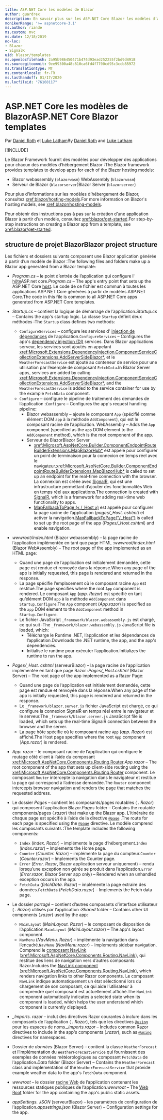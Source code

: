 ```yaml
---
title: ASP.NET Core les modèles de Blazor
author: guardrex
description: En savoir plus sur les ASP.NET Core Blazor les modèles d’application et la structure de projet Blazor.
monikerRange: '>= aspnetcore-3.1'
ms.author: riande
ms.custom: mvc
ms.date: 12/18/2019
no-loc:
- Blazor
- SignalR
uid: blazor/templates
ms.openlocfilehash: 2a95b986450471b474d93ead252255f2bd9d4918
ms.sourcegitcommit: 9ee99300a48c810ca6fd4f7700cd95c3ccb85972
ms.translationtype: MT
ms.contentlocale: fr-FR
ms.lasthandoff: 01/17/2020
ms.locfileid: "76160117"
---
```

# <a name="aspnet-core-opno-locblazor-templates"></a><span data-ttu-id="911e9-103">ASP.NET Core les modèles de Blazor</span><span class="sxs-lookup"><span data-stu-id="911e9-103">ASP.NET Core Blazor templates</span></span>

<span data-ttu-id="911e9-104">Par [Daniel Roth](https://github.com/danroth27) et [Luke Latham](https://github.com/guardrex)</span><span class="sxs-lookup"><span data-stu-id="911e9-104">By [Daniel Roth](https://github.com/danroth27) and [Luke Latham](https://github.com/guardrex)</span></span>

[!INCLUDE[](~/includes/blazorwasm-preview-notice.md)]

<span data-ttu-id="911e9-105">Le Blazor Framework fournit des modèles pour développer des applications pour chacun des modèles d’hébergement Blazor :</span><span class="sxs-lookup"><span data-stu-id="911e9-105">The Blazor framework provides templates to develop apps for each of the Blazor hosting models:</span></span>

* Blazor<span data-ttu-id="911e9-106"> webassembly (`blazorwasm`)</span><span class="sxs-lookup"><span data-stu-id="911e9-106"> WebAssembly (`blazorwasm`)</span></span>
* <span data-ttu-id="911e9-107">Serveur de Blazor (`blazorserver`)</span><span class="sxs-lookup"><span data-stu-id="911e9-107">Blazor Server (`blazorserver`)</span></span>

<span data-ttu-id="911e9-108">Pour plus d’informations sur les modèles d’hébergement de Blazor, consultez <xref:blazor/hosting-models>.</span><span class="sxs-lookup"><span data-stu-id="911e9-108">For more information on Blazor's hosting models, see <xref:blazor/hosting-models>.</span></span>

<span data-ttu-id="911e9-109">Pour obtenir des instructions pas à pas sur la création d’une application Blazor à partir d’un modèle, consultez <xref:blazor/get-started>.</span><span class="sxs-lookup"><span data-stu-id="911e9-109">For step-by-step instructions on creating a Blazor app from a template, see <xref:blazor/get-started>.</span></span>

## <a name="opno-locblazor-project-structure"></a><span data-ttu-id="911e9-110">structure de projet Blazor</span><span class="sxs-lookup"><span data-stu-id="911e9-110">Blazor project structure</span></span>

<span data-ttu-id="911e9-111">Les fichiers et dossiers suivants composent une Blazor application générée à partir d’un modèle de Blazor :</span><span class="sxs-lookup"><span data-stu-id="911e9-111">The following files and folders make up a Blazor app generated from a Blazor template:</span></span>

* <span data-ttu-id="911e9-112">*Program.cs* &ndash; le point d’entrée de l’application qui configure l' [hôte](xref:fundamentals/host/generic-host)ASP.net core.</span><span class="sxs-lookup"><span data-stu-id="911e9-112">*Program.cs* &ndash; The app's entry point that sets up the ASP.NET Core [host](xref:fundamentals/host/generic-host).</span></span> <span data-ttu-id="911e9-113">Le code de ce fichier est commun à toutes les applications ASP.NET Core générées à partir de modèles ASP.NET Core.</span><span class="sxs-lookup"><span data-stu-id="911e9-113">The code in this file is common to all ASP.NET Core apps generated from ASP.NET Core templates.</span></span>

* <span data-ttu-id="911e9-114">*Startup.cs* &ndash; contient la logique de démarrage de l’application.</span><span class="sxs-lookup"><span data-stu-id="911e9-114">*Startup.cs* &ndash; Contains the app's startup logic.</span></span> <span data-ttu-id="911e9-115">La classe `Startup` définit deux méthodes :</span><span class="sxs-lookup"><span data-stu-id="911e9-115">The `Startup` class defines two methods:</span></span>

  * <span data-ttu-id="911e9-116">`ConfigureServices` &ndash; configure les services d' [injection de dépendances](xref:fundamentals/dependency-injection) de l’application.</span><span class="sxs-lookup"><span data-stu-id="911e9-116">`ConfigureServices` &ndash; Configures the app's [dependency injection (DI)](xref:fundamentals/dependency-injection) services.</span></span> <span data-ttu-id="911e9-117">Dans Blazor applications serveur, les services sont ajoutés en appelant <xref:Microsoft.Extensions.DependencyInjection.ComponentServiceCollectionExtensions.AddServerSideBlazor*>, et le `WeatherForecastService` est ajouté au conteneur de service pour une utilisation par l’exemple de composant `FetchData`.</span><span class="sxs-lookup"><span data-stu-id="911e9-117">In Blazor Server apps, services are added by calling <xref:Microsoft.Extensions.DependencyInjection.ComponentServiceCollectionExtensions.AddServerSideBlazor*>, and the `WeatherForecastService` is added to the service container for use by the example `FetchData` component.</span></span>
  * <span data-ttu-id="911e9-118">`Configure` &ndash; configure le pipeline de traitement des demandes de l’application :</span><span class="sxs-lookup"><span data-stu-id="911e9-118">`Configure` &ndash; Configures the app's request handling pipeline:</span></span>
    * Blazor<span data-ttu-id="911e9-119"> webassembly &ndash; ajoute le composant `App` (spécifié comme élément DOM `app` à la méthode `AddComponent`), qui est le composant racine de l’application.</span><span class="sxs-lookup"><span data-stu-id="911e9-119"> WebAssembly &ndash; Adds the `App` component (specified as the `app` DOM element to the `AddComponent` method), which is the root component of the app.</span></span>
    * <span data-ttu-id="911e9-120">Serveur de Blazor</span><span class="sxs-lookup"><span data-stu-id="911e9-120">Blazor Server</span></span>
      * <span data-ttu-id="911e9-121"><xref:Microsoft.AspNetCore.Builder.ComponentEndpointRouteBuilderExtensions.MapBlazorHub*> est appelé pour configurer un point de terminaison pour la connexion en temps réel avec le navigateur.</span><span class="sxs-lookup"><span data-stu-id="911e9-121"><xref:Microsoft.AspNetCore.Builder.ComponentEndpointRouteBuilderExtensions.MapBlazorHub*> is called to set up an endpoint for the real-time connection with the browser.</span></span> <span data-ttu-id="911e9-122">La connexion est créée avec [SignalR](xref:signalr/introduction), qui est une infrastructure permettant d’ajouter des fonctionnalités Web en temps réel aux applications.</span><span class="sxs-lookup"><span data-stu-id="911e9-122">The connection is created with [SignalR](xref:signalr/introduction), which is a framework for adding real-time web functionality to apps.</span></span>
      * <span data-ttu-id="911e9-123">[MapFallbackToPage (« /_Host »)](xref:Microsoft.AspNetCore.Builder.RazorPagesEndpointRouteBuilderExtensions.MapFallbackToPage*) est appelé pour configurer la page racine de l’application (*pages/_Host. cshtml*) et activer la navigation.</span><span class="sxs-lookup"><span data-stu-id="911e9-123">[MapFallbackToPage("/_Host")](xref:Microsoft.AspNetCore.Builder.RazorPagesEndpointRouteBuilderExtensions.MapFallbackToPage*) is called to set up the root page of the app (*Pages/_Host.cshtml*) and enable navigation.</span></span>

* <span data-ttu-id="911e9-124">*wwwroot/index.html* (Blazor webassembly) &ndash; la page racine de l’application implémentée en tant que page HTML :</span><span class="sxs-lookup"><span data-stu-id="911e9-124">*wwwroot/index.html* (Blazor WebAssembly) &ndash; The root page of the app implemented as an HTML page:</span></span>
  * <span data-ttu-id="911e9-125">Quand une page de l’application est initialement demandée, cette page est rendue et renvoyée dans la réponse.</span><span class="sxs-lookup"><span data-stu-id="911e9-125">When any page of the app is initially requested, this page is rendered and returned in the response.</span></span>
  * <span data-ttu-id="911e9-126">La page spécifie l’emplacement où le composant racine `App` est restitué.</span><span class="sxs-lookup"><span data-stu-id="911e9-126">The page specifies where the root `App` component is rendered.</span></span> <span data-ttu-id="911e9-127">Le composant `App` (*app. Razor*) est spécifié en tant qu’élément DOM `app` à la méthode `AddComponent` dans `Startup.Configure`.</span><span class="sxs-lookup"><span data-stu-id="911e9-127">The `App` component (*App.razor*) is specified as the `app` DOM element to the `AddComponent` method in `Startup.Configure`.</span></span>
  * <span data-ttu-id="911e9-128">Le fichier JavaScript `_framework/blazor.webassembly.js` est chargé, ce qui suit :</span><span class="sxs-lookup"><span data-stu-id="911e9-128">The `_framework/blazor.webassembly.js` JavaScript file is loaded, which:</span></span>
    * <span data-ttu-id="911e9-129">Télécharge le Runtime .NET, l’application et les dépendances de l’application.</span><span class="sxs-lookup"><span data-stu-id="911e9-129">Downloads the .NET runtime, the app, and the app's dependencies.</span></span>
    * <span data-ttu-id="911e9-130">Initialise le runtime pour exécuter l’application.</span><span class="sxs-lookup"><span data-stu-id="911e9-130">Initializes the runtime to run the app.</span></span>

* <span data-ttu-id="911e9-131">*Pages/_Host. cshtml* (serveurBlazor) &ndash; la page racine de l’application implémentée en tant que page Razor :</span><span class="sxs-lookup"><span data-stu-id="911e9-131">*Pages/_Host.cshtml* (Blazor Server) &ndash; The root page of the app implemented as a Razor Page:</span></span>
  * <span data-ttu-id="911e9-132">Quand une page de l’application est initialement demandée, cette page est rendue et renvoyée dans la réponse.</span><span class="sxs-lookup"><span data-stu-id="911e9-132">When any page of the app is initially requested, this page is rendered and returned in the response.</span></span>
  * <span data-ttu-id="911e9-133">Le `_framework/blazor.server.js` fichier JavaScript est chargé, ce qui configure la connexion SignalR en temps réel entre le navigateur et le serveur.</span><span class="sxs-lookup"><span data-stu-id="911e9-133">The `_framework/blazor.server.js` JavaScript file is loaded, which sets up the real-time SignalR connection between the browser and the server.</span></span>
  * <span data-ttu-id="911e9-134">La page hôte spécifie où le composant racine `App` (*app. Razor*) est affiché.</span><span class="sxs-lookup"><span data-stu-id="911e9-134">The Host page specifies where the root `App` component (*App.razor*) is rendered.</span></span>

* <span data-ttu-id="911e9-135">*App. razor* &ndash; le composant racine de l’application qui configure le routage côté client à l’aide du composant <xref:Microsoft.AspNetCore.Components.Routing.Router>.</span><span class="sxs-lookup"><span data-stu-id="911e9-135">*App.razor* &ndash; The root component of the app that sets up client-side routing using the <xref:Microsoft.AspNetCore.Components.Routing.Router> component.</span></span> <span data-ttu-id="911e9-136">Le composant `Router` intercepte la navigation dans le navigateur et restitue la page qui correspond à l’adresse demandée.</span><span class="sxs-lookup"><span data-stu-id="911e9-136">The `Router` component intercepts browser navigation and renders the page that matches the requested address.</span></span>

* <span data-ttu-id="911e9-137">Le dossier *Pages* &ndash; contient les composants/pages routables ( *. Razor*) qui composent l’application Blazor.</span><span class="sxs-lookup"><span data-stu-id="911e9-137">*Pages* folder &ndash; Contains the routable components/pages (*.razor*) that make up the Blazor app.</span></span> <span data-ttu-id="911e9-138">L’itinéraire de chaque page est spécifié à l’aide de la directive [`@page`](xref:mvc/views/razor#page) .</span><span class="sxs-lookup"><span data-stu-id="911e9-138">The route for each page is specified using the [`@page`](xref:mvc/views/razor#page) directive.</span></span> <span data-ttu-id="911e9-139">Le modèle comprend les composants suivants :</span><span class="sxs-lookup"><span data-stu-id="911e9-139">The template includes the following components:</span></span>
  * <span data-ttu-id="911e9-140">`Index` (*index. Razor*) &ndash; implémente la page d’hébergement.</span><span class="sxs-lookup"><span data-stu-id="911e9-140">`Index` (*Index.razor*) &ndash; Implements the Home page.</span></span>
  * <span data-ttu-id="911e9-141">`Counter` (*Counter. Razor*) &ndash; implémente la page du compteur.</span><span class="sxs-lookup"><span data-stu-id="911e9-141">`Counter` (*Counter.razor*) &ndash; Implements the Counter page.</span></span>
  * <span data-ttu-id="911e9-142">`Error` (*Error. Razor*, Blazor application serveur uniquement) &ndash; rendu lorsqu’une exception non gérée se produit dans l’application.</span><span class="sxs-lookup"><span data-stu-id="911e9-142">`Error` (*Error.razor*, Blazor Server app only) &ndash; Rendered when an unhandled exception occurs in the app.</span></span>
  * <span data-ttu-id="911e9-143">`FetchData` (*fetchData. Razor*) &ndash; implémente la page extraire des données.</span><span class="sxs-lookup"><span data-stu-id="911e9-143">`FetchData` (*FetchData.razor*) &ndash; Implements the Fetch data page.</span></span>

* <span data-ttu-id="911e9-144">Le dossier *partagé* &ndash; contient d’autres composants d’interface utilisateur ( *. Razor*) utilisés par l’application :</span><span class="sxs-lookup"><span data-stu-id="911e9-144">*Shared* folder &ndash; Contains other UI components (*.razor*) used by the app:</span></span>
  * <span data-ttu-id="911e9-145">`MainLayout` (*MainLayout. Razor*) &ndash; le composant de disposition de l’application.</span><span class="sxs-lookup"><span data-stu-id="911e9-145">`MainLayout` (*MainLayout.razor*) &ndash; The app's layout component.</span></span>
  * <span data-ttu-id="911e9-146">`NavMenu` (*NavMenu. Razor*) &ndash; implémente la navigation dans l’encadré.</span><span class="sxs-lookup"><span data-stu-id="911e9-146">`NavMenu` (*NavMenu.razor*) &ndash; Implements sidebar navigation.</span></span> <span data-ttu-id="911e9-147">Comprend le [composant NavLink](xref:blazor/routing#navlink-component) (<xref:Microsoft.AspNetCore.Components.Routing.NavLink>), qui restitue des liens de navigation vers d’autres composants Razor.</span><span class="sxs-lookup"><span data-stu-id="911e9-147">Includes the [NavLink component](xref:blazor/routing#navlink-component) (<xref:Microsoft.AspNetCore.Components.Routing.NavLink>), which renders navigation links to other Razor components.</span></span> <span data-ttu-id="911e9-148">Le composant `NavLink` indique automatiquement un état sélectionné lors du chargement de son composant, ce qui aide l’utilisateur à comprendre quel composant est actuellement affiché.</span><span class="sxs-lookup"><span data-stu-id="911e9-148">The `NavLink` component automatically indicates a selected state when its component is loaded, which helps the user understand which component is currently displayed.</span></span>

* <span data-ttu-id="911e9-149">*_Imports. razor* &ndash; inclut des directives Razor courantes à inclure dans les composants de l’application ( *. Razor*), tels que les directives [`@using`](xref:mvc/views/razor#using) pour les espaces de noms.</span><span class="sxs-lookup"><span data-stu-id="911e9-149">*_Imports.razor* &ndash; Includes common Razor directives to include in the app's components (*.razor*), such as [`@using`](xref:mvc/views/razor#using) directives for namespaces.</span></span>

* <span data-ttu-id="911e9-150">Dossier de *données* (Blazor Server) &ndash; contient la classe `WeatherForecast` et l’implémentation du `WeatherForecastService` qui fournissent des exemples de données météorologiques au composant `FetchData` de l’application.</span><span class="sxs-lookup"><span data-stu-id="911e9-150">*Data* folder (Blazor Server) &ndash; Contains the `WeatherForecast` class and implementation of the `WeatherForecastService` that provide example weather data to the app's `FetchData` component.</span></span>

* <span data-ttu-id="911e9-151">*wwwroot* &ndash; le dossier [racine Web](xref:fundamentals/index#web-root) de l’application contenant les ressources statiques publiques de l’application.</span><span class="sxs-lookup"><span data-stu-id="911e9-151">*wwwroot* &ndash; The [Web Root](xref:fundamentals/index#web-root) folder for the app containing the app's public static assets.</span></span>

* <span data-ttu-id="911e9-152">*appSettings. JSON* (serveurBlazor) &ndash; les paramètres de configuration de l’application.</span><span class="sxs-lookup"><span data-stu-id="911e9-152">*appsettings.json* (Blazor Server) &ndash; Configuration settings for the app.</span></span>
